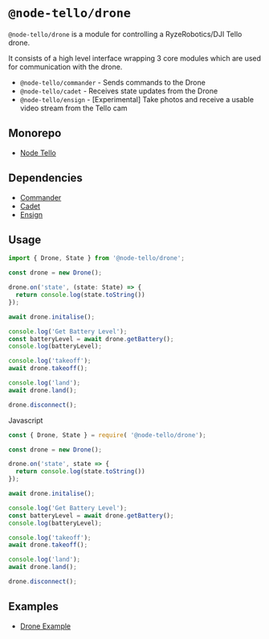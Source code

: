 # `@node-tello/drone`

`@node-tello/drone` is a module for controlling a RyzeRobotics/DJI Tello drone.

It consists of a high level interface wrapping 3 core modules which are used for communication with the drone.

- `@node-tello/commander` - Sends commands to the Drone
- `@node-tello/cadet` - Receives state updates from the Drone
- `@node-tello/ensign` - [Experimental] Take photos and receive a usable video stream from the Tello cam

## Monorepo
- [Node Tello](https://github.com/moonthug/node-tello)

## Dependencies
- [Commander](https://github.com/moonthug/node-tello/tree/master/packages/commander)
- [Cadet](https://github.com/moonthug/node-tello/tree/master/packages/cadet)
- [Ensign](https://github.com/moonthug/node-tello/tree/master/packages/ensign)

## Usage

```ts
import { Drone, State } from '@node-tello/drone';

const drone = new Drone();

drone.on('state', (state: State) => {
  return console.log(state.toString())
});

await drone.initalise();

console.log('Get Battery Level');
const batteryLevel = await drone.getBattery();
console.log(batteryLevel);

console.log('takeoff');
await drone.takeoff();

console.log('land');
await drone.land();

drone.disconnect();
```

Javascript
```js
const { Drone, State } = require( '@node-tello/drone');

const drone = new Drone();

drone.on('state', state => {
  return console.log(state.toString())
});

await drone.initalise();

console.log('Get Battery Level');
const batteryLevel = await drone.getBattery();
console.log(batteryLevel);

console.log('takeoff');
await drone.takeoff();

console.log('land');
await drone.land();

drone.disconnect();
```

## Examples
- [Drone Example](https://github.com/moonthug/node-tello/tree/master/examples/drone-example)
